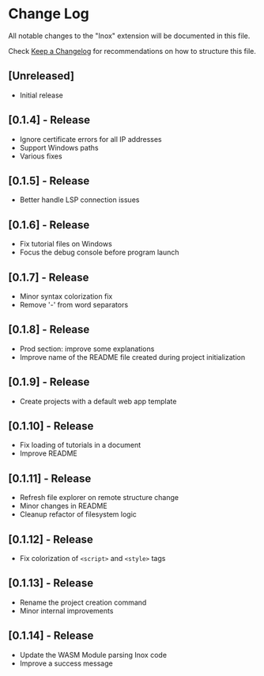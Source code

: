 # Change Log

All notable changes to the "Inox" extension will be documented in this file.

Check [Keep a Changelog](http://keepachangelog.com/) for recommendations on how to structure this file.

## [Unreleased]

- Initial release

## [0.1.4] - Release

- Ignore certificate errors for all IP addresses
- Support Windows paths
- Various fixes

## [0.1.5] - Release

- Better handle LSP connection issues

## [0.1.6] - Release

- Fix tutorial files on Windows
- Focus the debug console before program launch 

## [0.1.7] - Release

- Minor syntax colorization fix
- Remove '-' from word separators

## [0.1.8] - Release

- Prod section: improve some explanations
- Improve name of the README file created during project initialization

## [0.1.9] - Release

- Create projects with a default web app template

## [0.1.10] - Release

- Fix loading of tutorials in a document
- Improve README

## [0.1.11] - Release

- Refresh file explorer on remote structure change
- Minor changes in README
- Cleanup refactor of filesystem logic

## [0.1.12] - Release

- Fix colorization of `<script>` and `<style>` tags

## [0.1.13] - Release

- Rename the project creation command
- Minor internal improvements

## [0.1.14] - Release

- Update the WASM Module parsing Inox code
- Improve a success message
